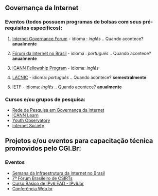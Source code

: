 ## Governança da Internet 

### Eventos (todos possuem programas de bolsas com seus pré-requisitos específicos):
1. [Internet Governance Forum](https://www.intgovforum.org/)  - idioma : *inglês*
.. Quando acontece? **anualmente**
  
2. [Fórum da Internet no Brasil](http://forumdainternet.cgi.br/index.html) - idioma : *português*
.. Quando acontece? **anualmente**

3. [ICANN Fellowship Program](https://www.icann.org/fellowshipprogram) - idioma: *inglês*

4. [LACNIC](http://www.lacnic.net/991/1/lacnic/programa-de-becas) - idioma: *português*
.. Quando acontece? **semestralmente**

5. [IETF](https://www.ietf.org/newcomers.html) - idioma: *inglês*
.. Quando acontece? **anualmente**

### Cursos e/ou grupos de pesquisa:
* [Rede de Pesquisa em Governança da Internet](http://www.redegovernanca.net.br/)
* [ICANN Learn](https://learn.icann.org/)
* [Youth Observatory](http://obdjuv.org/)
* [Internet Society](https://www.internetsociety.org/)


## Projetos e/ou eventos para capacitação técnica promovidos pelo CGI.Br:

### Eventos
* [Semana da Infraestrutura da Internet no Brasil](http://nic.br/semanainfrabr/)
* [7º Fórum Brasileiro de CSIRTs](https://www.cert.br/forum2018/)
* [Curso Básico de IPv6 EAD - IPv6.br](http://saladeaula.nic.br/courses/course-v1:NIC.br+IPV6-001+T001/about)
* [Conferência Web.br](http://conferenciaweb.w3c.br/)




